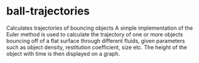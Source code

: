 # ball-trajectories
Calculates trajectories of bouncing objects
A simple implementation of the Euler method is used to calculate the trajectory of one or more objects bouncing off of a flat surface through different fluids, given parameters such as object density, restitution coefficient, size etc. The height of the object with time is then displayed on a graph. 
